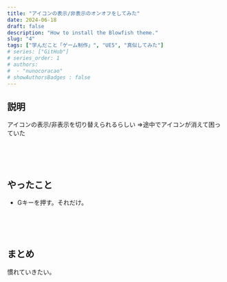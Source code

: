 ```yaml
---
title: "アイコンの表示/非表示のオンオフをしてみた"
date: 2024-06-18
draft: false
description: "How to install the Blowfish theme."
slug: "4"
tags: ["学んだこと「ゲーム制作」", "UE5", "真似してみた"]
# series: ["GitHub"]
# series_order: 1
# authors:
#  - "nunocoracao"
# showAuthorsBadges : false 
---
```


## 説明
アイコンの表示/非表示を切り替えられるらしい
⇒途中でアイコンが消えて困っていた


<br><br><br>
## やったこと
- Gキーを押す。それだけ。



<br><br><br>
## まとめ

慣れていきたい。



